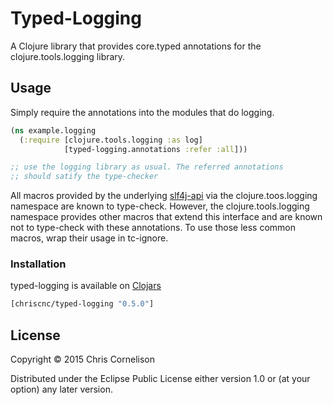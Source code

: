# Typed-Logging

A Clojure library that provides core.typed annotations for the clojure.tools.logging library.

## Usage

Simply require the annotations into the modules that do logging.

```clojure
(ns example.logging
  (:require [clojure.tools.logging :as log]
            [typed-logging.annotations :refer :all]))

;; use the logging library as usual. The referred annotations
;; should satify the type-checker
```

All macros provided by the underlying [slf4j-api](http://www.slf4j.org/api/org/slf4j/Logger.html) via the clojure.toos.logging namespace are known to type-check.  However, the clojure.tools.logging namespace provides other macros that extend this interface and are known not to type-check with these annotations.  To use those less common macros, wrap their usage in tc-ignore.

### Installation

typed-logging is available on [Clojars](https://clojars.org/chriscnc/typed-logging)

```clojure
[chriscnc/typed-logging "0.5.0"]
```

## License

Copyright © 2015 Chris Cornelison

Distributed under the Eclipse Public License either version 1.0 or (at
your option) any later version.
